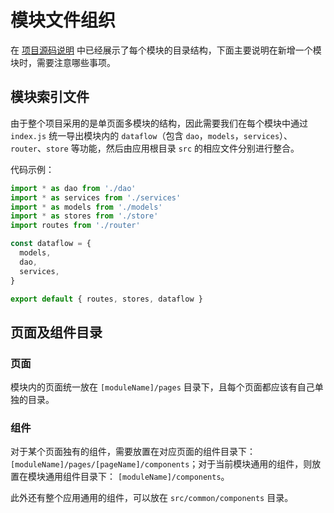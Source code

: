 # 模块文件组织

在 [项目源码说明](./start.md#项目源码说明) 中已经展示了每个模块的目录结构，下面主要说明在新增一个模块时，需要注意哪些事项。

## 模块索引文件

由于整个项目采用的是单页面多模块的结构，因此需要我们在每个模块中通过 `index.js` 统一导出模块内的 `dataflow`（包含 `dao`，`models`，`services`）、`router`、`store` 等功能，然后由应用根目录 `src` 的相应文件分别进行整合。

代码示例：

```js
import * as dao from './dao'
import * as services from './services'
import * as models from './models'
import * as stores from './store'
import routes from './router'

const dataflow = {
  models,
  dao,
  services,
}

export default { routes, stores, dataflow }
```

## 页面及组件目录

### 页面

模块内的页面统一放在 `[moduleName]/pages` 目录下，且每个页面都应该有自己单独的目录。

### 组件

对于某个页面独有的组件，需要放置在对应页面的组件目录下： `[moduleName]/pages/[pageName]/components`；对于当前模块通用的组件，则放置在模块通用组件目录下： `[moduleName]/components`。

此外还有整个应用通用的组件，可以放在 `src/common/components` 目录。
